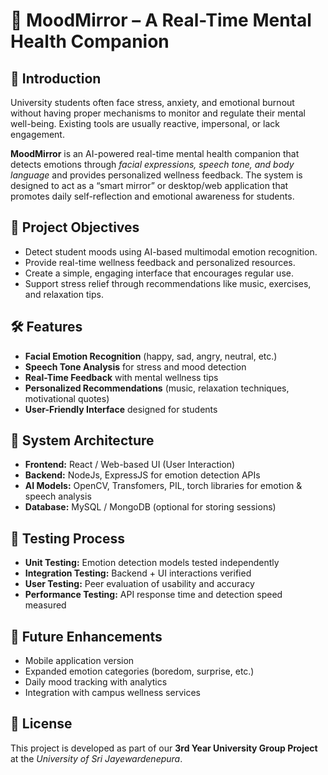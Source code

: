 <h1>🌟 MoodMirror – A Real-Time Mental Health Companion</h1>

  <h2>📖 Introduction</h2>
    <p>
      University students often face stress, anxiety, and emotional burnout without having proper mechanisms to monitor 
      and regulate their mental well-being. Existing tools are usually reactive, impersonal, or lack engagement.
    </p>
    <p>
      <strong>MoodMirror</strong> is an AI-powered real-time mental health companion that detects emotions through 
      <em>facial expressions, speech tone, and body language</em> and provides personalized wellness feedback. 
      The system is designed to act as a “smart mirror” or desktop/web application that promotes daily self-reflection 
      and emotional awareness for students.
    </p>

  <h2>🎯 Project Objectives</h2>
    <ul>
      <li>Detect student moods using AI-based multimodal emotion recognition.</li>
      <li>Provide real-time wellness feedback and personalized resources.</li>
      <li>Create a simple, engaging interface that encourages regular use.</li>
      <li>Support stress relief through recommendations like music, exercises, and relaxation tips.</li>
    </ul>

   <h2>🛠️ Features</h2>
    <ul>
      <li><strong>Facial Emotion Recognition</strong> (happy, sad, angry, neutral, etc.)</li>
      <li><strong>Speech Tone Analysis</strong> for stress and mood detection</li>
      <li><strong>Real-Time Feedback</strong> with mental wellness tips</li>
      <li><strong>Personalized Recommendations</strong> (music, relaxation techniques, motivational quotes)</li>
      <li><strong>User-Friendly Interface</strong> designed for students</li>
    </ul>

  <h2>📐 System Architecture</h2>
    <ul>
      <li><strong>Frontend:</strong> React / Web-based UI (User Interaction)</li>
      <li><strong>Backend:</strong> NodeJs, ExpressJS for emotion detection APIs</li>
      <li><strong>AI Models:</strong> OpenCV, Transfomers, PIL, torch libraries for emotion & speech analysis</li>
      <li><strong>Database:</strong> MySQL / MongoDB (optional for storing sessions)</li>
    </ul>

  <h2>🧪 Testing Process</h2>
    <ul>
      <li><strong>Unit Testing:</strong> Emotion detection models tested independently</li>
      <li><strong>Integration Testing:</strong> Backend + UI interactions verified</li>
      <li><strong>User Testing:</strong> Peer evaluation of usability and accuracy</li>
      <li><strong>Performance Testing:</strong> API response time and detection speed measured</li>
    </ul>


  <h2>🚀 Future Enhancements</h2>
    <ul>
      <li>Mobile application version</li>
      <li>Expanded emotion categories (boredom, surprise, etc.)</li>
      <li>Daily mood tracking with analytics</li>
      <li>Integration with campus wellness services</li>
    </ul>

  <h2>📌 License</h2>
    <p>
      This project is developed as part of our <strong>3rd Year University Group Project</strong> 
      at the <em>University of Sri Jayewardenepura</em>.
    </p>


  </div>
</body>
</html>
